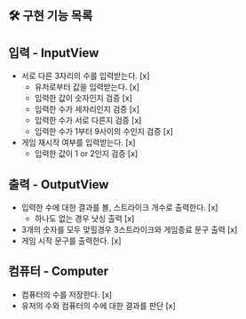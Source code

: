 ## 🛠 구현 기능 목록

## 입력 - InputView
- 서로 다른 3자리의 수를 입력받는다. [x]
  - 유저로부터 값을 입력받는다. [x]
  - 입력한 값이 숫자인지 검증 [x]
  - 입력한 수가 세자리인지 검증 [x]
  - 입력한 수가 서로 다른지 검증 [x]
  - 입력한 수가 1부터 9사이의 수인지 검증 [x]
- 게임 재시작 여부를 입력받는다. [x]
  - 입력한 값이 1 or 2인지 검증 [x]

## 출력 - OutputView
- 입력한 수에 대한 결과를 볼, 스트라이크 개수로 출력한다. [x]
  - 하나도 없는 경우 낫싱 출력 [x]
- 3개의 숫자를 모두 맞힐경우 3스트라이크와 게임종료 문구 출력 [x]
- 게임 시작 문구를 출력한다. [x]

## 컴퓨터 - Computer
- 컴퓨터의 수를 저장한다. [x]
- 유저의 수와 컴퓨터의 수에 대한 결과를 판단 [x]
